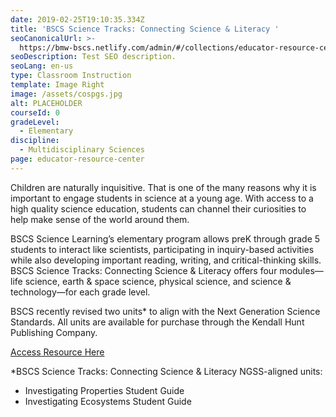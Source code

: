 ```yaml
---
date: 2019-02-25T19:10:35.334Z
title: 'BSCS Science Tracks: Connecting Science & Literacy '
seoCanonicalUrl: >-
  https://bmw-bscs.netlify.com/admin/#/collections/educator-resource-center/bscs-science-tracks
seoDescription: Test SEO description.
seoLang: en-us
type: Classroom Instruction
template: Image Right
image: /assets/cospgs.jpg
alt: PLACEHOLDER
courseId: 0
gradeLevel:
  - Elementary
discipline: 
  - Multidisciplinary Sciences
page: educator-resource-center
---
```

Children are naturally inquisitive. That is one of the many reasons why it is important to engage students in science at a young age. With access to a high quality science education, students can channel their curiosities to help make sense of the world around them.

BSCS Science Learning’s elementary program allows preK through grade 5 students to interact like scientists, participating in inquiry-based activities while also developing important reading, writing, and critical-thinking skills. BSCS Science Tracks: Connecting Science & Literacy offers four modules—life science, earth & space science, physical science, and science & technology—for each grade level. 

BSCS recently revised two units* to align with the Next Generation Science Standards. All units are available for purchase through the Kendall Hunt Publishing Company.  

<a class="btn btn-outline-secondary" href="https://k12.kendallhunt.com/program/bscs-science-tracks-connecting-science-literacy/" target="_blank" rel="noopener noreferrer">Access Resource Here</a>

\*BSCS Science Tracks: Connecting Science & Literacy NGSS-aligned units: 

* Investigating Properties Student Guide 
* Investigating Ecosystems Student Guide
